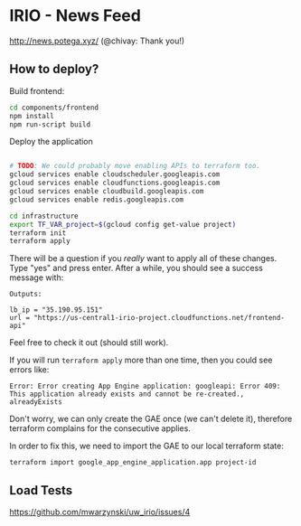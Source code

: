 # IRIO - News Feed

http://news.potega.xyz/ (@chivay: Thank you!)

## How to deploy?

Build frontend:
```bash
cd components/frontend
npm install
npm run-script build
```

Deploy the application
```bash

# TODO: We could probably move enabling APIs to terraform too.
gcloud services enable cloudscheduler.googleapis.com
gcloud services enable cloudfunctions.googleapis.com
gcloud services enable cloudbuild.googleapis.com
gcloud services enable redis.googleapis.com

cd infrastructure
export TF_VAR_project=$(gcloud config get-value project)
terraform init
terraform apply
```

There will be a question if you *really* want to apply all of these changes. Type "yes" and press enter. After a while,
you should see a success message with:
```
Outputs:

lb_ip = "35.190.95.151"
url = "https://us-central1-irio-project.cloudfunctions.net/frontend-api"
```

Feel free to check it out (should still work).

If you will run `terraform apply` more than one time, then you could see errors like:

```
Error: Error creating App Engine application: googleapi: Error 409: This application already exists and cannot be re-created., alreadyExists
```

Don't worry, we can only create the GAE once (we can't delete it), therefore terraform complains for the consecutive applies.

In order to fix this, we need to import the GAE to our local terraform state:
```
terraform import google_app_engine_application.app project-id
```

## Load Tests

https://github.com/mwarzynski/uw_irio/issues/4
